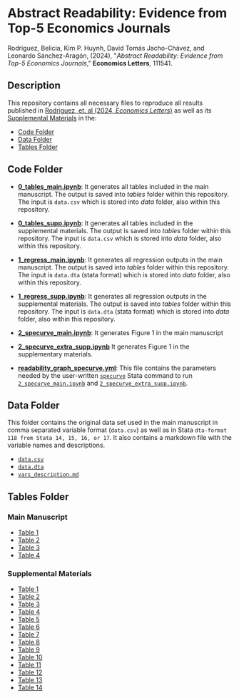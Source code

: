 # Abstract Readability: Evidence from Top-5 Economics Journals

Rodriguez, Belicia, Kim P. Huynh, David Tomás Jacho-Chávez, and Leonardo Sánchez-Aragón, (2024), "_Abstract Readability: Evidence from Top-5 Economics Journals_," **Economics Letters**, 111541.

## Description

This repository contains all necessary files to reproduce all results published in [Rodriguez, et. al (2024, _Economics Letters_)](https://linkinghub.elsevier.com/retrieve/pii/S0165176524000259) as well as its [Supplemental Materials](<Rodriguez, et al, 2024, supp material.pdf>) in the:

- [Code Folder](#Code-Folder)
- [Data Folder](#Data-Folder)
- [Tables Folder](#Tables-Folder)

## Code Folder

- [**0_tables_main.ipynb**](code/0_tables_main.ipynb): It generates all tables included in the main manuscript. The output is saved into *tables* folder within this repository. The input is ```data.csv``` which is stored into *data* folder, also within this repository.

- [**0_tables_supp.ipynb**](code/0_tables_supp.ipynb): It generates all tables included in the supplemental materials. The output is saved into *tables* folder within this repository. The input is ```data.csv``` which is stored into *data* folder, also within this repository.
  
- [**1_regress_main.ipynb**](code/1_regress_main.ipynb):  It generates all regression outputs in the main manuscript. The output is saved into *tables* folder within this repository. The input is ```data.dta``` (stata format) which is stored into *data* folder, also within this repository.

- [**1_regress_supp.ipynb**](code/1_regress_supp.ipynb):  It generates all regression outputs in the supplemental materials. The output is saved into *tables* folder within this repository. The input is ```data.dta``` (stata format) which is stored into *data* folder, also within this repository.

- [**2_specurve_main.ipynb**](code/2_specurve_main.ipynb):  It generates Figure 1 in the main manuscript

- [**2_specurve_extra_supp.ipynb**](code/2_specurve_supp.ipynb)  It generates Figure 1 in the supplementary materials.

- [**readability_graph_specurve.yml**](code/readability_graph_specurve.yml): This file contains the parameters needed by the user-written [```specurve```](https://github.com/mgao6767/specurve) Stata command to run [```2_specurve_main.ipynb```](code/2_specurve_main.ipynb) and [```2_specurve_extra_supp.ipynb```](code/2_specurve_supp.ipynb).

## Data Folder
This folder contains the original data set used in the main manuscript in comma separated variable format (```data.csv```) as well as in Stata ```dta-format 118 from Stata 14, 15, 16, or 17```. It also contains a markdown file with the variable names and descriptions.

- [```data.csv```](data/data.csv)
- [```data.dta```](data/data.dta)
- [```vars_description.md```](data/vars_description.md)

## Tables Folder

### Main Manuscript
- [Table 1](tables/table1.tex) 
- [Table 2](tables/table2.tex) 
- [Table 3](tables/oaxaca.tex) 
- [Table 4](tables/dgregress_FKG_JI.tex)

### Supplemental Materials
- [Table 1](tables/table1_sm.tex) 
- [Table 2](tables/table2_sm.tex) 
- [Table 3](tables/table3_sm.tex) 
- [Table 4](tables/dgregress_FKG_JO.tex) 
- [Table 5](tables/dsregress_sel_FKG_JI.tex) 
- [Table 6](tables/dsregress_sel_FKG_JO.tex) 
- [Table 7](tables/xporegress_FKG_JI.tex) 
- [Table 8](tables/xporegress_FKG_JO.tex) 
- [Table 9](tables/dgregress_DCH_JI.tex) 
- [Table 10](tables/dgregress_DCH_JO.tex) 
- [Table 11](tables/dsregress_sel_DCH_JI.tex) 
- [Table 12](tables/dsregress_sel_DCH_JO.tex) 
- [Table 13](tables/xporegress_DCH_JI.tex) 
- [Table 14](tables/xporegress_DCH_JO.tex) 